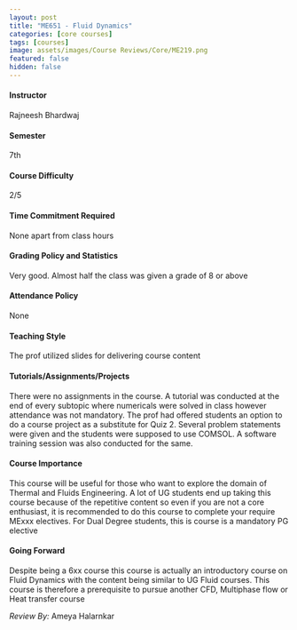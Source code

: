 ```yaml
---
layout: post
title: "ME651 - Fluid Dynamics"
categories: [core courses]
tags: [courses]
image: assets/images/Course Reviews/Core/ME219.png
featured: false
hidden: false
---
```


#### Instructor
Rajneesh Bhardwaj

#### Semester

7th

#### Course Difficulty

2/5

#### Time Commitment Required

None apart from class hours

#### Grading Policy and Statistics

Very good. Almost half the class was given a grade of 8 or above

#### Attendance Policy

None

#### Teaching Style

The prof utilized slides for delivering course content

#### Tutorials/Assignments/Projects

There were no assignments in the course. A tutorial was conducted at the end of every subtopic where numericals were solved in class however attendance was not mandatory. The prof had offered students an option to do a course project as a substitute for Quiz 2. Several problem statements were given and the students were supposed to use COMSOL. A software training session was also conducted for the same.

#### Course Importance

This course will be useful for those who want to explore the domain of Thermal and Fluids Engineering. A lot of UG students end up taking this course because of the repetitive content so even if you are not a core enthusiast, it is recommended to do this course to complete your require MExxx electives. For Dual Degree students, this is course is a mandatory PG elective

#### Going Forward

Despite being a 6xx course this course is actually an introductory course on Fluid Dynamics with the content being similar to UG Fluid courses. This course is therefore a prerequisite to pursue another CFD, Multiphase flow or Heat transfer course

_Review By:_ Ameya Halarnkar

